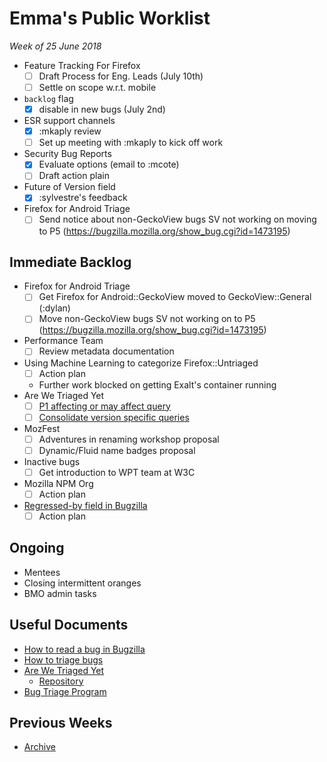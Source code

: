 # Emma's Public Worklist

_Week of 25 June 2018_

* Feature Tracking For Firefox
  - [ ] Draft Process for Eng. Leads (July 10th)
  - [ ] Settle on scope w.r.t. mobile
* `backlog` flag
  - [x] disable in new bugs (July 2nd)
* ESR support channels
  - [x] :mkaply review
  - [ ] Set up meeting with :mkaply to kick off work
* Security Bug Reports
  - [x] Evaluate options (email to :mcote)
  - [ ] Draft action plain
* Future of Version field 
  - [x] :sylvestre's feedback
* Firefox for Android Triage
  - [ ] Send notice about non-GeckoView bugs SV not working on moving to P5 (https://bugzilla.mozilla.org/show_bug.cgi?id=1473195)
  
## Immediate Backlog

* Firefox for Android Triage
  - [ ] Get Firefox for Android::GeckoView moved to GeckoView::General (:dylan)
  - [ ] Move non-GeckoView bugs SV not working on to P5 (https://bugzilla.mozilla.org/show_bug.cgi?id=1473195)
* Performance Team 
  - [ ] Review metadata documentation
* Using Machine Learning to categorize Firefox::Untriaged 
  - [ ] Action plan
  - Further work blocked on getting Exalt's container running
* Are We Triaged Yet
  - [ ] [P1 affecting or may affect query](https://github.com/emceeaich/are-we-triaged-yet/issues/38)
  - [ ] [Consolidate version specific queries](https://github.com/emceeaich/are-we-triaged-yet/issues/43)
* MozFest
  - [ ] Adventures in renaming workshop proposal
  - [ ] Dynamic/Fluid name badges proposal
* Inactive bugs
  - [ ] Get introduction to WPT team at W3C
* Mozilla NPM Org
  - [ ] Action plan
* [Regressed-by field in Bugzilla](https://bugzilla.mozilla.org/show_bug.cgi?id=1461492)
  - [ ] Action plan

## Ongoing

* Mentees
* Closing intermittent oranges
* BMO admin tasks

## Useful Documents

* [How to read a bug in Bugzilla](https://www.youtube.com/watch?v=9_2k4RIrM_o)
* [How to triage bugs](https://github.com/mozilla/bug-handling/blob/master/policy/triage-bugzilla.md)
* [Are We Triaged Yet](https://are-we-triaged-yet.herokuapp.com/) 
  * [Repository](https://github.com/emceeaich/are-we-triaged-yet)
* [Bug Triage Program](https://wiki.mozilla.org/Bug_Triage)

## Previous Weeks
* [Archive](/emceeaich/what-is-emma-working-on/archive.md)
